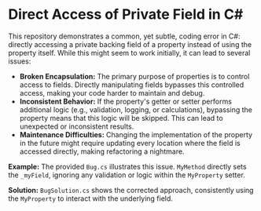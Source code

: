 # Direct Access of Private Field in C#

This repository demonstrates a common, yet subtle, coding error in C#: directly accessing a private backing field of a property instead of using the property itself. While this might seem to work initially, it can lead to several issues:

* **Broken Encapsulation:**  The primary purpose of properties is to control access to fields. Directly manipulating fields bypasses this controlled access, making your code harder to maintain and debug.
* **Inconsistent Behavior:** If the property's getter or setter performs additional logic (e.g., validation, logging, or calculations), bypassing the property means that this logic will be skipped. This can lead to unexpected or inconsistent results.
* **Maintenance Difficulties:** Changing the implementation of the property in the future might require updating every location where the field is accessed directly, making refactoring a nightmare.

**Example:** The provided `Bug.cs` illustrates this issue. `MyMethod` directly sets the `_myField`, ignoring any validation or logic within the `MyProperty` setter.

**Solution:** `BugSolution.cs` shows the corrected approach, consistently using the `MyProperty` to interact with the underlying field.